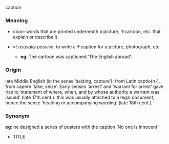 caption
### Meaning
+ _noun_: words that are printed underneath a picture, ↑cartoon, etc. that explain or describe it

+ _vt ususally passive_: to write a ↑caption for a picture, photograph, etc
	+ __eg__: The cartoon was captioned ‘The English abroad’.

### Origin

late Middle English (in the sense ‘seizing, capture’): from Latin captio(n-), from capere ‘take, seize’. Early senses ‘arrest’ and ‘warrant for arrest’ gave rise to ‘statement of where, when, and by whose authority a warrant was issued’ (late 17th cent.): this was usually attached to a legal document, hence the sense ‘heading or accompanying wording’ (late 18th cent.).

### Synonym

__eg__: he designed a series of posters with the caption ‘No one is innocent’

+ TITLE


